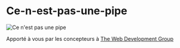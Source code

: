 Ce-n-est-pas-une-pipe
=====================
![Ce n'est pas une pipe](http://t0.gstatic.com/images?q=tbn:ANd9GcQyLGLBgRyUi5_NxF7bYWXIK86rlqY_q7yD3d38OXtWgznrTT9D "Ce n'est pas une pipe")

Apporté à vous par les concepteurs à [The Web Development Group](http://www.webdevelopmentgroup.com "WordPress and Drupal Development in Washington, DC")
